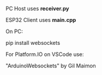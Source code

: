 PC Host uses **receiver.py**

ESP32 Client uses **main.cpp**


On PC:

pip install websockets 

For Platform.IO on VSCode use:

"ArduinoWebsockets" by Gil Maimon
